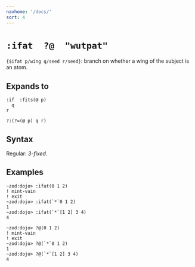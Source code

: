 ```yaml
---
navhome: '/docs/'
sort: 4
---
```


# `:ifat  ?@  "wutpat"`

`{$ifat p/wing q/seed r/seed}`: branch on whether a wing of the subject is an
atom.

## Expands to

    :if  :fits(@ p)
      q
    r

    ?:(?=(@ p) q r)

## Syntax

Regular: *3-fixed*.

## Examples

    ~zod:dojo> :ifat(0 1 2)
    ! mint-vain
    ! exit
    ~zod:dojo> :ifat(`*`0 1 2)
    1
    ~zod:dojo> :ifat(`*`[1 2] 3 4)
    4

    ~zod:dojo> ?@(0 1 2)
    ! mint-vain
    ! exit
    ~zod:dojo> ?@(`*`0 1 2)
    1
    ~zod:dojo> ?@(`*`[1 2] 3 4)
    4
